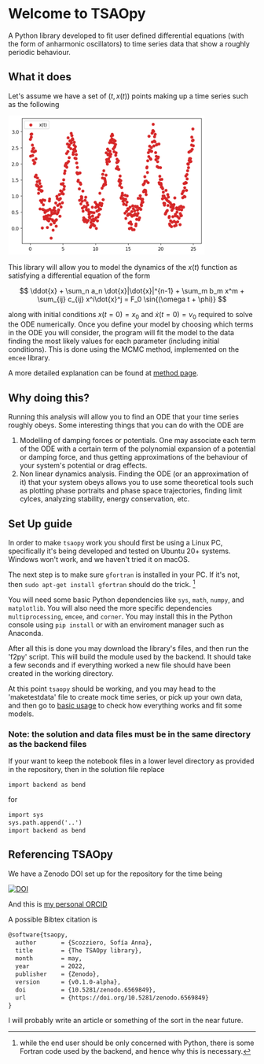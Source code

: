 # Welcome to TSAOpy

A Python library developed to fit user defined differential equations (with the form of anharmonic oscillators) to time series data that show a roughly periodic behaviour. 

## What it does

Let's assume we have a set of $(t,x(t))$ points making up a time series such as the following

<img src="https://raw.githubusercontent.com/tsaopy/tsaopy.github.io/main/assets/ex_timeseries.png" width="400">

This library will allow you to model the dynamics of the $x(t)$ function as satisfying a differential equation of the form

$$ \ddot{x} + \sum_n a_n \dot{x}|\dot{x}|^{n-1} + \sum_m b_m x^m + \sum_{ij} c_{ij} x^i\dot{x}^j = F_0 \sin{(\omega t + \phi)} $$

along with initial conditions $x(t=0)=x_0$ and $\dot{x}(t=0)=v_0$ required to solve the ODE numerically. Once you define your model by choosing which terms  in the ODE you will consider, the program will fit the model to the data finding the most likely values for each parameter (including initial conditions). This is done using the MCMC method, implemented on the `emcee` library. 

A more detailed explanation can be found at [method page](https://tsaopy.github.io/method/).

## Why doing this?

Running this analysis will allow you to find an ODE that your time series roughly obeys. Some interesting things that you can do with the ODE are
 
1. Modelling of damping forces or potentials. One may associate each term of the ODE with a certain term of the polynomial expansion of a potential or damping force, and thus getting approximations of the behaviour of your system's potential or drag effects.
2. Non linear dynamics analysis. Finding the ODE (or an approximation of it) that your system obeys allows you to use some theoretical tools such as plotting phase portraits and phase space trajectories, finding limit  cylces, analyzing stability, energy conservation, etc.


## Set Up guide

In order to make `tsaopy` work you should first be using a Linux PC, specifically it's being developed and tested on Ubuntu 20+ systems. Windows won't work, and we haven't tried it on macOS.

The next step is to make sure `gfortran` is installed in your PC. If it's not, then `sudo apt-get install gfortran` should do the trick. [^1]

You will need some basic Python dependencies like `sys`, `math`, `numpy`, and `matplotlib`. You will also need the more specific dependencies `multiprocessing`, `emcee`, and `corner`. You may install this in the Python console using `pip install` or with an enviroment manager such as Anaconda.

After all this is done you may download the library's files, and then run the 'f2py' script. This will build the module used by the backend. It should take a few seconds and if everything worked a new file should have been created in the working directory. 

At this point `tsaopy` should be working, and you may head to the 'maketestdata' file to create mock time series, or pick up your own data, and then go to [basic usage](https://tsaopy.github.io/basic-usage/) to check how everything works and fit some models. 

### Note: the solution and data files must be in the same directory as the backend files

If your want to keep the notebook files in a lower level directory as provided in the repository, then in the solution file replace

```
import backend as bend
```

for
```
import sys
sys.path.append('..')
import backend as bend
```

## Referencing TSAOpy

We have a Zenodo DOI set up for the repository for the time being

[![DOI](https://zenodo.org/badge/427913804.svg)](https://zenodo.org/badge/latestdoi/427913804)

And this is [my personal ORCID](https://orcid.org/0000-0002-1007-8229)

A possible Bibtex citation is

```
@software{tsaopy,
  author       = {Scozziero, Sofía Anna},
  title        = {The TSAOpy library},
  month        = may,
  year         = 2022,
  publisher    = {Zenodo},
  version      = {v0.1.0-alpha},
  doi          = {10.5281/zenodo.6569849},
  url          = {https://doi.org/10.5281/zenodo.6569849}
}
```

I will probably write an article or something of the sort in the near future. 

[^1]: while the end user should be only concerned with Python, there is some Fortran code used by the backend, and hence why this is necessary.

